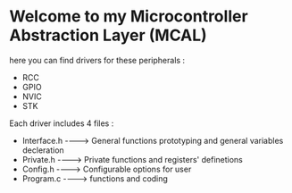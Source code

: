 # Welcome to my Microcontroller Abstraction Layer (MCAL)


here you can find drivers for these peripherals :

-  RCC 
-  GPIO 
-  NVIC
-  STK

Each driver includes 4 files :

- Interface.h  ---->     General functions prototyping and general variables decleration
- Private.h    ---->     Private functions and registers' definetions
- Config.h     ---->     Configurable options for user
- Program.c    ---->     functions and coding 
